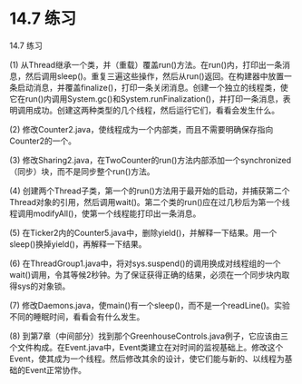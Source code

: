 # 14.7 练习


14.7 练习

(1) 从Thread继承一个类，并（重载）覆盖run()方法。在run()内，打印出一条消息，然后调用sleep()。重复三遍这些操作，然后从run()返回。在构建器中放置一条启动消息，并覆盖finalize()，打印一条关闭消息。创建一个独立的线程类，使它在run()内调用System.gc()和System.runFinalization()，并打印一条消息，表明调用成功。创建这两种类型的几个线程，然后运行它们，看看会发生什么。

(2) 修改Counter2.java，使线程成为一个内部类，而且不需要明确保存指向Counter2的一个。

(3) 修改Sharing2.java，在TwoCounter的run()方法内部添加一个synchronized（同步）块，而不是同步整个run()方法。

(4) 创建两个Thread子类，第一个的run()方法用于最开始的启动，并捕获第二个Thread对象的引用，然后调用wait()。第二个类的run()应在过几秒后为第一个线程调用modifyAll()，使第一个线程能打印出一条消息。

(5) 在Ticker2内的Counter5.java中，删除yield()，并解释一下结果。用一个sleep()换掉yield()，再解释一下结果。

(6) 在ThreadGroup1.java中，将对sys.suspend()的调用换成对线程组的一个wait()调用，令其等候2秒钟。为了保证获得正确的结果，必须在一个同步块内取得sys的对象锁。

(7) 修改Daemons.java，使main()有一个sleep()，而不是一个readLine()。实验不同的睡眠时间，看看会有什么发生。

(8) 到第7章（中间部分）找到那个GreenhouseControls.java例子，它应该由三个文件构成。在Event.java中，Event类建立在对时间的监视基础上。修改这个Event，使其成为一个线程。然后修改其余的设计，使它们能与新的、以线程为基础的Event正常协作。